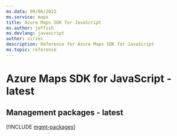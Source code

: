```yaml
---
ms.data: 09/06/2022
ms.service: maps
title: Azure Maps SDK for JavaScript
ms.author: jeffish
ms.devlang: javascript
author: xirzec
description: Reference for Azure Maps SDK for JavaScript
ms.topic: reference
---
```

# Azure Maps SDK for JavaScript - latest

## Management packages - latest
[!INCLUDE [mgmt-packages](maps-mgmt-index.md)]